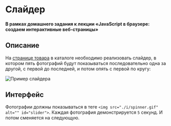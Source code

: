 # Слайдер

#### В рамках домашнего задания к лекции «JavaScript в браузере: создаем интерактивные веб-страницы»

## Описание

На [странице товара](https://netology-code.github.io/hj-homeworks/browser/slider/) в каталоге необходимо реализовать слайдер, в котором пять фотографий будут показываться последовательно одна за другой, с первой до последней, и потом опять с первой по кругу:

![Пример слайдера](./res/slider.gif)

## Интерфейс

Фотографии должны показываться в теге `<img src="./i/spinner.gif" alt="" id="slider">`. Каждая фотография демонстрируется <code>5</code> секунд. И потом сменяется на следующую.